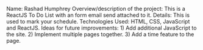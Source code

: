 Name: Rashad Humphrey
Overview/description of the project: This is a ReactJS To Do List with an form email send attached to it.
Details: This is used to mark your schedule.
Technologies Used: HTML, CSS, JavaScript and ReactJS.
Ideas for future improvements: 1) Add additional JavaScript to the site. 2) Implement multiple pages together. 3) Add a time feature to the page.
